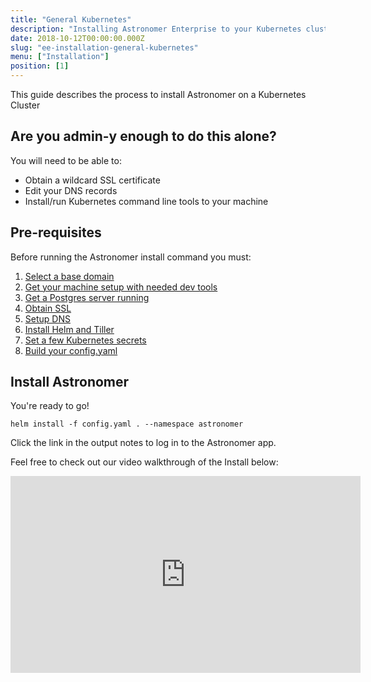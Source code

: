 ```yaml
---
title: "General Kubernetes"
description: "Installing Astronomer Enterprise to your Kubernetes cluster."
date: 2018-10-12T00:00:00.000Z
slug: "ee-installation-general-kubernetes"
menu: ["Installation"]
position: [1]
---
```


This guide describes the process to install Astronomer on a Kubernetes Cluster

## Are you admin-y enough to do this alone?

You will need to be able to:

* Obtain a wildcard SSL certificate
* Edit your DNS records
* Install/run Kubernetes command line tools to your machine

## Pre-requisites

Before running the Astronomer install command you must:

1. [Select a base domain](https://astronomer.io/docs/ee-installation-base-domain)
1. [Get your machine setup with needed dev tools](https://astronomer.io/docs/ee-installation-dev-env)
1. [Get a Postgres server running](https://astronomer.io/docs/ee-installation-postgres)
1. [Obtain SSL](https://astronomer.io/docs/ee-installation-ssl)
1. [Setup DNS](https://astronomer.io/docs/ee-installation-dns)
1. [Install Helm and Tiller](https://astronomer.io/docs/ee-installation-helm)
1. [Set a few Kubernetes secrets](https://astronomer.io/docs/ee-installation-k8s-secrets)
1. [Build your config.yaml](https://astronomer.io/docs/ee-installation-config)

## Install Astronomer

You're ready to go!

```shell
helm install -f config.yaml . --namespace astronomer
```

Click the link in the output notes to log in to the Astronomer app.

Feel free to check out our video walkthrough of the Install below:

<iframe width="560" height="315" src="https://www.youtube.com/embed/IoeesuFNG9Q" frameborder="0" allow="accelerometer; autoplay; encrypted-media; gyroscope; picture-in-picture" allowfullscreen></iframe>
